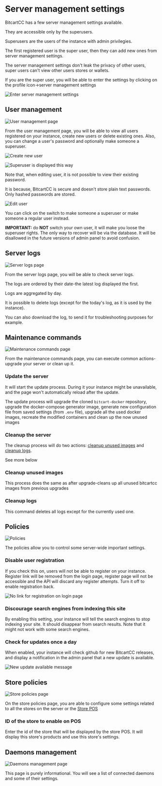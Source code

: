 # Server management settings

BitcartCC has a few server management settings available.

They are accessible only by the superusers.

Superusers are the users of the instance with admin privilegies.

The first registered user is the super user, then they can add new ones from server management settings.

The server management settings don't leak the privacy of other users, super users can't view other users stores or wallets.

If you are the super user, you will be able to enter the settings by clicking on the profile icon-&gt;server management settings

![Enter server management settings](../.gitbook/assets/server_management_enter.png)

## User management

![User management page](../.gitbook/assets/user_management.png)

From the user management page, you will be able to view all users registered on your instance, create new users or delete existing ones. Also, you can change a user's password and optionally make someone a superuser.

![Create new user](../.gitbook/assets/create_user.png)

![Superuser is displayed this way](../.gitbook/assets/superuser.png)

Note that, when editing user, it is not possible to view their existing password.

It is because, BitcartCC is secure and doesn't store plain text passwords. Only hashed passwords are stored.

![Edit user](../.gitbook/assets/edit_user.png)

You can click on the switch to make someone a superuser or make someone a regular user instead.

**IMPORTANT:** do **NOT** switch your own user, it will make you loose the superuser rights. The only way to recover will be via the database. It will be disallowed in the future versions of admin panel to avoid confusion.

## Server logs

![Server logs page](../.gitbook/assets/server_logs.png)

From the server logs page, you will be able to check server logs.

The logs are ordered by their date-the latest log displayed the first.

Logs are aggregated by day.

It is possible to delete logs \(except for the today's log, as it is used by the instance\).

You can also download the log, to send it for troubleshooting purposes for example.

## Maintenance commands

![Maintenance commands page](../.gitbook/assets/maintenance_commands.png)

From the maintenance commands page, you can execute common actions-upgrade your server or clean up it.

### Update the server

It will start the update process. During it your instance might be unavailable, and the page won't automatically reload after the update.

The update process will upgrade the cloned `bitcart-docker` repository, upgrade the docker-compose generator image, generate new configuration file from saved settings \(from `.env` file\), upgrade all the used docker images, recreate the modified containers and clean up the now unused images

### Cleanup the server

The cleanup process will do two actions: [cleanup unused images](server-management-settings.md#cleanup-unused-images) and [cleanup logs](server-management-settings.md#cleanup-logs).

See more below

### Cleanup unused images

This process does the same as after upgrade-cleans up all unused bitcartcc images from previous upgrades

### Cleanup logs

This command deletes all logs except for the currently used one.

## Policies

![Policies](../.gitbook/assets/policies.png)

The policies allow you to control some server-wide important settings.

### Disable user registration

If you check this on, users will not be able to register on your instance. Register link will be removed from the login page, register page will not be accessible and the API will discard any register attempts. Turn it off to enable registration back.

![No link for registration on login page](../.gitbook/assets/register_no_link.png)

### Discourage search engines from indexing this site

By enabling this setting, your instance will tell the search engines to stop indexing your site. It should disappear from search results. Note that it might not work with some search engines.

### Check for updates once a day

When enabled, your instance will check github for new BitcartCC releases, and display a notification in the admin panel that a new update is available.

![New update available message](../.gitbook/assets/new_update.jpg)

## Store policies

![Store policies page](../.gitbook/assets/store_policies.png)

On the store policies page, you are able to configure some settings related to all the stores on the server or the [Store POS](store-pos.md)

### ID of the store to enable on POS

Enter the id of the store that will be displayed by the store POS. It will display this store's products and use this store's settings.

## Daemons management

![Daemons management page](../.gitbook/assets/daemons_management.png)

This page is purely informational. You will see a list of connected daemons and some of their settings.

